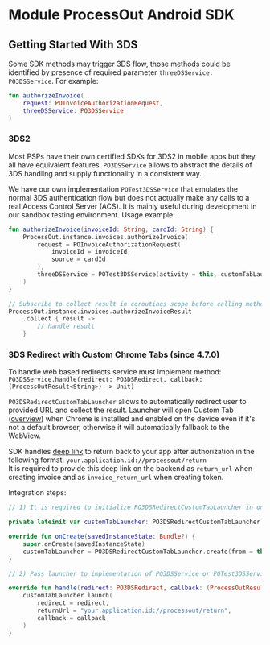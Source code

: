 # Module ProcessOut Android SDK

## Getting Started With 3DS

Some SDK methods may trigger 3DS flow, those methods could be identified by presence of required
parameter `threeDSService: PO3DSService`. For example:

```kotlin
fun authorizeInvoice(
    request: POInvoiceAuthorizationRequest,
    threeDSService: PO3DSService
)
```

### 3DS2

Most PSPs have their own certified SDKs for 3DS2 in mobile apps but they all have equivalent features.
`PO3DSService` allows to abstract the details of 3DS handling and supply functionality in a consistent way.

We have our own implementation `POTest3DSService` that emulates the normal 3DS authentication flow
but does not actually make any calls to a real Access Control Server (ACS).
It is mainly useful during development in our sandbox testing environment.
Usage example:

```kotlin
fun authorizeInvoice(invoiceId: String, cardId: String) {
    ProcessOut.instance.invoices.authorizeInvoice(
        request = POInvoiceAuthorizationRequest(
            invoiceId = invoiceId,
            source = cardId
        ),
        threeDSService = POTest3DSService(activity = this, customTabLauncher = null)
    )
}

// Subscribe to collect result in coroutines scope before calling method.
ProcessOut.instance.invoices.authorizeInvoiceResult
    .collect { result ->
        // handle result
    }
```

### 3DS Redirect with Custom Chrome Tabs (since 4.7.0)

To handle web based redirects service must implement method:\
`PO3DSService.handle(redirect: PO3DSRedirect, callback: (ProcessOutResult<String>) -> Unit)`

`PO3DSRedirectCustomTabLauncher` allows to automatically redirect user to provided URL and collect the result.
Launcher will open Custom Tab ([overview](https://developer.chrome.com/docs/android/custom-tabs/)) when Chrome
is installed and enabled on the device even if it's not a default browser,
otherwise it will automatically fallback to the WebView.

SDK handles [deep link](https://developer.android.com/training/app-links#deep-links) to return back to your app after
authorization in the following format: `your.application.id://processout/return`\
It is required to provide this deep link on the backend as `return_url` when creating invoice and as `invoice_return_url`
when creating token.

Integration steps:

```kotlin
// 1) It is required to initialize PO3DSRedirectCustomTabLauncher in onCreate() method of Activity or Fragment.

private lateinit var customTabLauncher: PO3DSRedirectCustomTabLauncher

override fun onCreate(savedInstanceState: Bundle?) {
    super.onCreate(savedInstanceState)
    customTabLauncher = PO3DSRedirectCustomTabLauncher.create(from = this)
}

// 2) Pass launcher to implementation of PO3DSService or POTest3DSService and handle redirect.

override fun handle(redirect: PO3DSRedirect, callback: (ProcessOutResult<String>) -> Unit) {
    customTabLauncher.launch(
        redirect = redirect,
        returnUrl = "your.application.id://processout/return",
        callback = callback
    )
}
```
